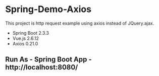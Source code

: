 # Spring-Demo-Axios
This project is http request example using axios instead of JQuery.ajax.

- Spring Boot 2.3.3
- Vue.js 2.6.12
- Axios 0.21.0

## Run As - Spring Boot App - http://localhost:8080/
